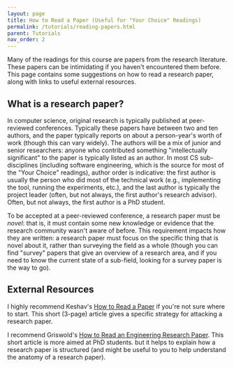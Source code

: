 ```yaml
---
layout: page
title: How to Read a Paper (Useful for "Your Choice" Readings)
permalink: /tutorials/reading-papers.html
parent: Tutorials
nav_order: 2
---
```


Many of the readings for this course are papers from the research literature.
These papers can be intimidating if you haven't encountered them before. This page
contains some suggestions on how to read a research paper, along with links to
useful external resources.

## What is a research paper?

In computer science, original research is typically published at peer-reviewed
conferences. Typically these papers have between two and ten authors, and the paper
typically reports on about a person-year's worth of work (though this can vary widely).
The authors will be a mix of junior and senior researchers: anyone who contributed
something "intellectually significant" to the paper is typically listed as an author.
In most CS sub-disciplines (including software engineering, which is the source for
most of the "Your Choice" readings), author order is indicative: the first author is usually
the person who did most of the technical work (e.g., implementing the tool, running the
experiments, etc.), and the last author is typically the project leader (often, but not
always, the first author's research advisor). Often, but not always,
the first author is a PhD student.

To be accepted at a peer-reviewed conference, a research paper must be *novel*: that is,
it must contain some new knowledge or evidence that the research community wasn't aware
of before. This requirement impacts how they are written: a research paper must focus on
the specific thing that is novel about it, rather than surveying the field as a whole
(though you can find "survey" papers that give an overview of a research area, and
if you need to know the current state of a sub-field, looking for a survey paper is the
way to go).

## External Resources

I highly recommend Keshav's [How to Read a Paper](http://ccr.sigcomm.org/online/files/p83-keshavA.pdf)
if you're not sure where to start. This short (3-page) article gives a specific strategy
for attacking a research paper.

I recommend Griswold's [How to Read an Engineering Research Paper](https://cseweb.ucsd.edu/~wgg/CSE210/howtoread.html).
This short article is more aimed at PhD students. but it helps to explain how a research
paper is structured (and might be useful to you to help understand the anatomy of a research
paper).